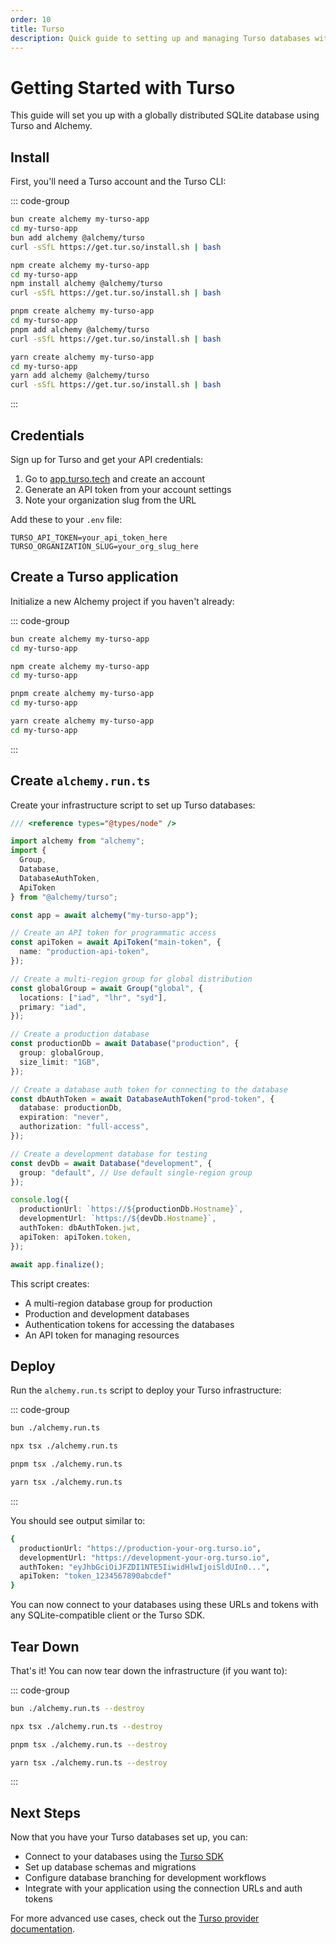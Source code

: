 ```yaml
---
order: 10
title: Turso
description: Quick guide to setting up and managing Turso databases with Alchemy.
---
```


# Getting Started with Turso

This guide will set you up with a globally distributed SQLite database using Turso and Alchemy.

## Install

First, you'll need a Turso account and the Turso CLI:

::: code-group

```sh [bun]
bun create alchemy my-turso-app
cd my-turso-app
bun add alchemy @alchemy/turso
curl -sSfL https://get.tur.so/install.sh | bash
```

```sh [npm]
npm create alchemy my-turso-app
cd my-turso-app
npm install alchemy @alchemy/turso
curl -sSfL https://get.tur.so/install.sh | bash
```

```sh [pnpm]
pnpm create alchemy my-turso-app
cd my-turso-app
pnpm add alchemy @alchemy/turso
curl -sSfL https://get.tur.so/install.sh | bash
```

```sh [yarn]
yarn create alchemy my-turso-app
cd my-turso-app
yarn add alchemy @alchemy/turso
curl -sSfL https://get.tur.so/install.sh | bash
```

:::

## Credentials

Sign up for Turso and get your API credentials:

1. Go to [app.turso.tech](https://app.turso.tech) and create an account
2. Generate an API token from your account settings
3. Note your organization slug from the URL

Add these to your `.env` file:

```env
TURSO_API_TOKEN=your_api_token_here
TURSO_ORGANIZATION_SLUG=your_org_slug_here
```

## Create a Turso application

Initialize a new Alchemy project if you haven't already:

::: code-group

```sh [bun]
bun create alchemy my-turso-app
cd my-turso-app
```

```sh [npm]
npm create alchemy my-turso-app
cd my-turso-app
```

```sh [pnpm]
pnpm create alchemy my-turso-app
cd my-turso-app
```

```sh [yarn]
yarn create alchemy my-turso-app
cd my-turso-app
```

:::

## Create `alchemy.run.ts`

Create your infrastructure script to set up Turso databases:

```typescript
/// <reference types="@types/node" />

import alchemy from "alchemy";
import { 
  Group, 
  Database, 
  DatabaseAuthToken,
  ApiToken 
} from "@alchemy/turso";

const app = await alchemy("my-turso-app");

// Create an API token for programmatic access
const apiToken = await ApiToken("main-token", {
  name: "production-api-token",
});

// Create a multi-region group for global distribution
const globalGroup = await Group("global", {
  locations: ["iad", "lhr", "syd"],
  primary: "iad",
});

// Create a production database
const productionDb = await Database("production", {
  group: globalGroup,
  size_limit: "1GB",
});

// Create a database auth token for connecting to the database
const dbAuthToken = await DatabaseAuthToken("prod-token", {
  database: productionDb,
  expiration: "never",
  authorization: "full-access",
});

// Create a development database for testing
const devDb = await Database("development", {
  group: "default", // Use default single-region group
});

console.log({
  productionUrl: `https://${productionDb.Hostname}`,
  developmentUrl: `https://${devDb.Hostname}`,
  authToken: dbAuthToken.jwt,
  apiToken: apiToken.token,
});

await app.finalize();
```

This script creates:
- A multi-region database group for production
- Production and development databases
- Authentication tokens for accessing the databases
- An API token for managing resources

## Deploy

Run the `alchemy.run.ts` script to deploy your Turso infrastructure:

::: code-group

```sh [bun]
bun ./alchemy.run.ts
```

```sh [npm]
npx tsx ./alchemy.run.ts
```

```sh [pnpm]
pnpm tsx ./alchemy.run.ts
```

```sh [yarn]
yarn tsx ./alchemy.run.ts
```

:::

You should see output similar to:

```sh
{
  productionUrl: "https://production-your-org.turso.io",
  developmentUrl: "https://development-your-org.turso.io", 
  authToken: "eyJhbGciOiJFZDI1NTE5IiwidHlwIjoiSldUIn0...",
  apiToken: "token_1234567890abcdef"
}
```

You can now connect to your databases using these URLs and tokens with any SQLite-compatible client or the Turso SDK.

## Tear Down

That's it! You can now tear down the infrastructure (if you want to):

::: code-group

```sh [bun]
bun ./alchemy.run.ts --destroy
```

```sh [npm]
npx tsx ./alchemy.run.ts --destroy
```

```sh [pnpm]
pnpm tsx ./alchemy.run.ts --destroy
```

```sh [yarn]
yarn tsx ./alchemy.run.ts --destroy
```

:::

## Next Steps

Now that you have your Turso databases set up, you can:

- Connect to your databases using the [Turso SDK](https://docs.turso.tech/sdk/introduction)
- Set up database schemas and migrations
- Configure database branching for development workflows
- Integrate with your application using the connection URLs and auth tokens

For more advanced use cases, check out the [Turso provider documentation](../providers/turso/index.md).